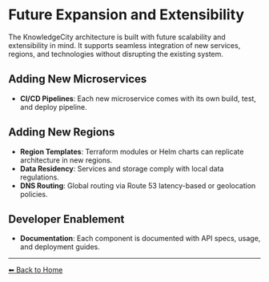 # Future Expansion and Extensibility

The KnowledgeCity architecture is built with future scalability and extensibility in mind. It supports seamless integration of new services, regions, and technologies without disrupting the existing system.

## Adding New Microservices

- **CI/CD Pipelines**: Each new microservice comes with its own build, test, and deploy pipeline.

## Adding New Regions

- **Region Templates**: Terraform modules or Helm charts can replicate architecture in new regions.
- **Data Residency**: Services and storage comply with local data regulations.
- **DNS Routing**: Global routing via Route 53 latency-based or geolocation policies.

## Developer Enablement

- **Documentation**: Each component is documented with API specs, usage, and deployment guides.

---

[⬅ Back to Home](index.md)
